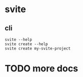 # svite

## cli

```shell
svite --help
svite create --help
svite create my-svite-project
```

# TODO more docs
